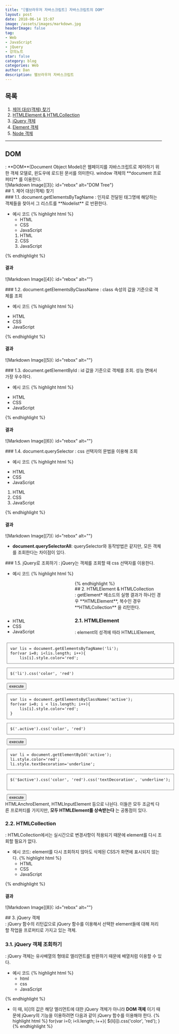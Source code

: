```yaml
---
title: "[웹브라우저 자바스크립트] 자바스크립트의 DOM"
layout: post
date: 2018-06-14 15:07
image: /assets/images/markdown.jpg
headerImage: false
tag:
- Web
- JavaScript
- jQuery
- 강의노트
star: false
category: blog
categories: Web
author: Dan
description: 웹브라우저 자바스크립트
---
```


## 목록
1. <a href="#one">제어 대상(객체) 찾기</a><br>
2. <a href="#two">HTMLElement & HTMLCollection</a><br>
3. <a href="#three">jQuery 객체</a><br>
4. <a href="#four">Element 객체</a><br>
5. <a href="#five">Node 객체</a><br>


---
## DOM
<div class="underlined"></div>
: <span class="evidence-yellow">**DOM**(Document Object Model)</span>은 웹페이지를 자바스크립트로 제어하기 위한 객체 모델로, 윈도우에 로드된 문서를 의미한다. window 객체의 **document 프로퍼티** 를 이용한다.
<br>
![Markdown Image][3]{: id="rebox" alt="DOM Tree"}

<div id="one"></div>
## 1. 제어 대상(객체) 찾기
<div class="underlined"></div>
### 1.1. document.getElementsByTagName
: 인자로 전달된 태그명에 해당하는 객체들을 찾아서 그 리스트를 **Nodelist** 로 반환한다.

* 예시 코드
{% highlight html %}
  <!DOCTYPE html>
  <html>
  <body>
  <ul>
      <li>HTML</li>
      <li>CSS</li>
      <li>JavaScript</li>
  </ul>
  <ol>
      <li>HTML</li>
      <li>CSS</li>
      <li>JavaScript</li>
  </ol>
  <script>
      var ul = document.getElementsByTagName('ul')[0];
      var lis = ul.getElementsByTagName('li');
      for(var i=0; lis.length; i++){
          lis[i].style.color='red';   
      }
  </script>
  </body>
  </html>
{% endhighlight %}

#### 결과
![Markdown Image][4]{: id="rebox" alt=""}
<div class="breaker"></div>
### 1.2. document.getElementsByClassName
: class 속성의 값을 기준으로 객체를 조회

* 예시 코드
{% highlight html %}
<!DOCTYPE html>
<html>
<body>
<ul>
    <li>HTML</li>
    <li class="active">CSS</li>
    <li class="active">JavaScript</li>
</ul>
<script>
    var lis = document.getElementsByClassName('active');
    for(var i=0; i < lis.length; i++){
        lis[i].style.color='red';   
    }
</script>
</body>
</html>
{% endhighlight %}

#### 결과
![Markdown Image][5]{: id="rebox" alt=""}

<div class="breaker"></div>
### 1.3. document.getElementById
: id 값을 기준으로 객체를 조회. 성능 면에서 가장 우수하다.

* 예시 코드
{% highlight html %}
<!DOCTYPE html>
<html>
<body>
<ul>
    <li>HTML</li>
    <li id="active">CSS</li>
    <li>JavaScript</li>
</ul>
<script>
    var li = document.getElementById('active');
    li.style.color='red';
</script>
</body>
</html>
{% endhighlight %}

#### 결과
![Markdown Image][6]{: id="rebox" alt=""}

<div class="breaker"></div>
### 1.4. document.querySelector
: css 선택자의 문법을 이용해 조회

* 예시 코드
{% highlight html %}
<!DOCTYPE html>
<html>
<body>
<ul>
    <li>HTML</li>
    <li>CSS</li>
    <li>JavaScript</li>
</ul>
<ol>
    <li>HTML</li>
    <li class="active">CSS</li>
    <li>JavaScript</li>
</ol>

<script>
    var li = document.querySelector('li');
    li.style.color='red';
    var li = document.querySelector('.active');
    li.style.color='blue';
</script>
</body>
</html>
{% endhighlight %}

#### 결과
![Markdown Image][7]{: id="rebox" alt=""}

* **document.querySelectorAll**: querySelector와 동작방법은 같지만, 모든 객체를 조회한다는 차이점이 있다.

<div class="breaker"></div>
### 1.5. jQuery로 조회하기
: jQuery는 객체를 조회할 때 css 선택자를 이용한다.

* 예시 코드
{% highlight html %}
<!DOCTYPE html>
<html>
<head>
    <style>
    #demo{width:200px;float: left; margin-top:120px;}
    #execute{float: left; margin:0; font-size:0.9em;}
    #execute{padding-left: 5px}
    #execute li{list-style: none}
    #execute pre{border:1px solid gray; padding:10px;}
    </style>
</head>
<body>
<ul id="demo">
    <li class="active">HTML</li>
    <li id="active">CSS</li>
    <li class="active">JavaScript</li>
</ul>
<ul id="execute">
    <li>
        <pre>
var lis = document.getElementsByTagName('li');
for(var i=0; i&lt;lis.length; i++){
    lis[i].style.color='red';   
</pre>
        <pre>
$('li').css('color', 'red')     </pre>
        <input type="button" value="execute" onclick="$('li').css('color', 'red')" />
    </li>
    <li>
        <pre>
var lis = document.getElementsByClassName('active');
for(var i=0; i &lt; lis.length; i++){
    lis[i].style.color='red';   
}</pre>
        <pre>
$('.active').css('color', 'red')</pre>
        <input type="button" value="execute" onclick="$('.active').css('color', 'red')" />
    </li>
    <li>
        <pre>
var li = document.getElementById('active');
li.style.color='red';
li.style.textDecoration='underline';</pre>
        <pre>
$('$active').css('color', 'red').css('textDecoration', 'underline');
        </pre>
        <input type="button" value="execute" onclick="$('#active').css('color', 'red').css('textDecoration', 'underline')" />
    </li>
</ul>
<script src="//code.jquery.com/jquery-1.11.0.min.js"></script>
</body>
</html>
{% endhighlight %}

<div class="breaker"></div>
<div id="two"></div>
## 2. HTMLElement & HTMLCollection
<div class="underlined"></div>
: getElement* 메소드의 실행 결과가 하나인 경우 **HTMLElement**, 복수인 경우 **HTMLCollection** 을 리턴한다.

### 2.1. HTMLElement
: element의 성격에 따라 HTMLLIElement, HTMLAnchroElement, HTMLInputElement 등으로 나뉜다. 이들은 모두 조금씩 다른 프로퍼티를 가지지만, **모두 HTMLElement를 상속받는다** 는 공통점이 있다.

<div class="breaker"></div>

### 2.2. HTMLCollection
: HTMLCollection에서는 실시간으로 변경사항이 적용되기 때문에 element를 다시 조회할 필요가 없다.

* 예시 코드: element를 다시 조회하지 않아도 삭제된 CSS가 화면에 표시되지 않는다.
{% highlight html %}
  <!DOCTYPE html>
  <html>
  <body>
  <ul>
      <li>HTML</li>
      <li>CSS</li>
      <li id="active">JavaScript</li>
  </ul>
  <script>
  console.group('before');
  var lis = document.getElementsByTagName('li');
  for(var i = 0; i < lis.length; i++){
      console.log(lis[i]);
  }
  console.groupEnd();
  console.group('after');
  lis[1].parentNode.removeChild(lis[1]);
  for(var i = 0; i < lis.length; i++){
      console.log(lis[i]);
  }
  console.groupEnd();
  </script>
  </body>
  </html>
{% endhighlight %}

#### 결과
![Markdown Image][8]{: id="rebox" alt=""}

<div class="breaker"></div>
<div id="three"></div>
## 3. jQuery 객체
<div class="underlined"></div>
: jQuery 함수의 리턴값으로 jQuery 함수를 이용해서 선택한 element들에 대해 처리할 작업을 프로퍼티로 가지고 있는 객체.

### 3.1. jQuery 객체 조회하기
: jQuery 객체는 유사배열의 형태로 엘리먼트를 반환하기 때문에 배열처럼 이용할 수 있다.

* 예시 코드
{% highlight html %}
  <ul>
      <li>html</li>
      <li>css</li>
      <li>JavaScript</li>
  </ul>
  <script src="http://code.jquery.com/jquery-1.11.0.min.js"></script>
  <script>
      console.log($('li').length);
      console.log($('li')[0]);
      var li = $('li');
      for(var i=0; i<li.length; i++){
          console.log(li[i]);
      }
  </script>
{% endhighlight %}

* 이 때, li[i]의 값은 해당 엘리먼트에 대한 jQuery 객체가 아니라 **DOM 객체** 이기 때문에 jQuery의 기능을 이용하려면 다음과 같이 jQuery 함수를 이용해야 한다.
{% highlight html %}
for(var i=0; i<li.length; i++){
    $(li[i]).css('color', 'red');
}
{% endhighlight %}
